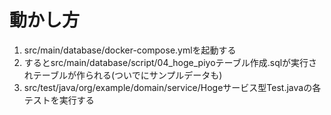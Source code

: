 # 動かし方
1. src/main/database/docker-compose.ymlを起動する
1. するとsrc/main/database/script/04_hoge_piyoテーブル作成.sqlが実行されテーブルが作られる(ついでにサンプルデータも)
1. src/test/java/org/example/domain/service/Hogeサービス型Test.javaの各テストを実行する